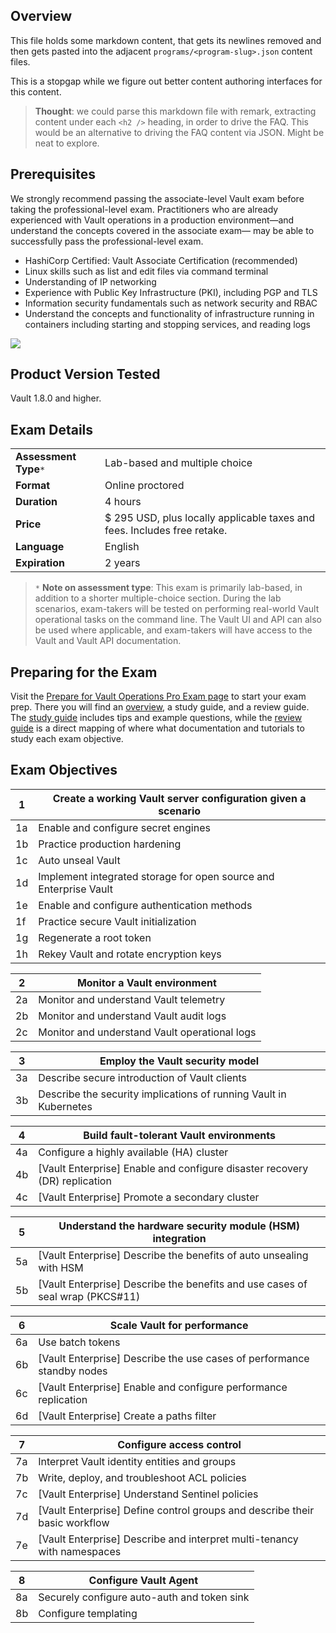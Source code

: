 ## Overview

This file holds some markdown content, that gets its newlines removed and then gets pasted into the adjacent `programs/<program-slug>.json` content files.

This is a stopgap while we figure out better content authoring interfaces for this content.

> **Thought**: we could parse this markdown file with remark, extracting content under each `<h2 />` heading, in order to drive the FAQ.
> This would be an alternative to driving the FAQ content via JSON. Might be neat to explore.

## Prerequisites

We strongly recommend passing the associate-level Vault exam before taking the professional-level exam. Practitioners who are already experienced with Vault operations in a production environment—and understand the concepts covered in the associate exam— may be able to successfully pass the professional-level exam.

- HashiCorp Certified: Vault Associate Certification (recommended)
- Linux skills such as list and edit files via command terminal
- Understanding of IP networking
- Experience with Public Key Infrastructure (PKI), including PGP and TLS
- Information security fundamentals such as network security and RBAC
- Understand the concepts and functionality of infrastructure running in containers including starting and stopping services, and reading logs

![](https://www.datocms-assets.com/2885/1646693404-hcvop-prereq-wide-small.png)

## Product Version Tested

Vault 1.8.0 and higher.

## Exam Details

|                        |                                                                          |
| ---------------------- | ------------------------------------------------------------------------ |
| **Assessment Type**`*` | Lab-based and multiple choice                                            |
| **Format**             | Online proctored                                                         |
| **Duration**           | 4 hours                                                                  |
| **Price**              | $ 295 USD, plus locally applicable taxes and fees. Includes free retake. |
| **Language**           | English                                                                  |
| **Expiration**         | 2 years                                                                  |

> `*` **Note on assessment type**: This exam is primarily lab-based, in addition to a shorter multiple-choice section. During the lab scenarios, exam-takers will be tested on performing real-world Vault operational tasks on the command line. The Vault UI and API can also be used where applicable, and exam-takers will have access to the Vault and Vault API documentation.

## Preparing for the Exam

Visit the [Prepare for Vault Operations Pro Exam page](/vault/tutorials/ops-pro-cert) to start your exam prep. There you will find an [overview](/vault/tutorials/ops-pro-cert/ops-pro-overview), a study guide, and a review guide. The [study guide](/vault/tutorials/ops-pro-cert/ops-pro-study) includes tips and example questions, while the [review guide](/vault/tutorials/ops-pro-cert/ops-pro-review) is a direct mapping of where what documentation and tutorials to study each exam objective.

## Exam Objectives

| 1   | Create a working Vault server configuration given a scenario      |
| --- | ----------------------------------------------------------------- |
| 1a  | Enable and configure secret engines                               |
| 1b  | Practice production hardening                                     |
| 1c  | Auto unseal Vault                                                 |
| 1d  | Implement integrated storage for open source and Enterprise Vault |
| 1e  | Enable and configure authentication methods                       |
| 1f  | Practice secure Vault initialization                              |
| 1g  | Regenerate a root token                                           |
| 1h  | Rekey Vault and rotate encryption keys                            |

| 2   | Monitor a Vault environment                   |
| --- | --------------------------------------------- |
| 2a  | Monitor and understand Vault telemetry        |
| 2b  | Monitor and understand Vault audit logs       |
| 2c  | Monitor and understand Vault operational logs |

| 3   | Employ the Vault security model                                   |
| --- | ----------------------------------------------------------------- |
| 3a  | Describe secure introduction of Vault clients                     |
| 3b  | Describe the security implications of running Vault in Kubernetes |

| 4   | Build fault-tolerant Vault environments                                      |
| --- | ---------------------------------------------------------------------------- |
| 4a  | Configure a highly available (HA) cluster                                    |
| 4b  | \[Vault Enterprise\] Enable and configure disaster recovery (DR) replication |
| 4c  | \[Vault Enterprise\] Promote a secondary cluster                             |

| 5   | Understand the hardware security module (HSM) integration                       |
| --- | ------------------------------------------------------------------------------- |
| 5a  | \[Vault Enterprise\] Describe the benefits of auto unsealing with HSM           |
| 5b  | \[Vault Enterprise\] Describe the benefits and use cases of seal wrap (PKCS#11) |

| 6   | Scale Vault for performance                                              |
| --- | ------------------------------------------------------------------------ |
| 6a  | Use batch tokens                                                         |
| 6b  | \[Vault Enterprise\] Describe the use cases of performance standby nodes |
| 6c  | \[Vault Enterprise\] Enable and configure performance replication        |
| 6d  | \[Vault Enterprise\] Create a paths filter                               |

| 7   | Configure access control                                                     |
| --- | ---------------------------------------------------------------------------- |
| 7a  | Interpret Vault identity entities and groups                                 |
| 7b  | Write, deploy, and troubleshoot ACL policies                                 |
| 7c  | \[Vault Enterprise\] Understand Sentinel policies                            |
| 7d  | \[Vault Enterprise\] Define control groups and describe their basic workflow |
| 7e  | \[Vault Enterprise\] Describe and interpret multi-tenancy with namespaces    |

| 8   | Configure Vault Agent                       |
| --- | ------------------------------------------- |
| 8a  | Securely configure auto-auth and token sink |
| 8b  | Configure templating                        |

